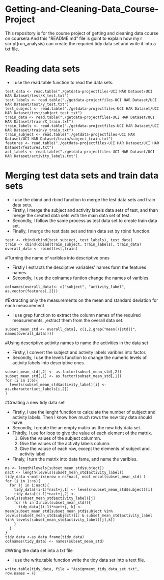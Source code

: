 # Getting-and-Cleaning-Data_Course-Project
This repository is for the course project of getting and cleaning data course on coursera.And this "README.md" file is goint to explain how my r script(run_analysis) can create the requried tidy data set and write it into a txt file.

# Reading data sets
* I use the read.table function to read the data sets.
```
test_data <- read.table("./getdata-projectfiles-UCI HAR Dataset/UCI HAR Dataset/test/X_test.txt")
test_labels <- read.table("./getdata-projectfiles-UCI HAR Dataset/UCI HAR Dataset/test/y_test.txt")
test_subject <- read.table("./getdata-projectfiles-UCI HAR Dataset/UCI HAR Dataset/test/subject_test.txt")
train_data <- read.table("./getdata-projectfiles-UCI HAR Dataset/UCI HAR Dataset/train/X_train.txt")
train_labels <- read.table("./getdata-projectfiles-UCI HAR Dataset/UCI HAR Dataset/train/y_train.txt")
train_subject <- read.table("./getdata-projectfiles-UCI HAR Dataset/UCI HAR Dataset/train/subject_train.txt")
features <- read.table("./getdata-projectfiles-UCI HAR Dataset/UCI HAR Dataset/features.txt")
act_labels <- read.table("./getdata-projectfiles-UCI HAR Dataset/UCI HAR Dataset/activity_labels.txt")
```

# Merging test data sets and train data sets
* I use the cbind and rbind function to merge the test data sets and train data sets.
* Firstly, I merge the subject and activity labels data sets of test, and than merge the created data sets with the main data set of test.
* Secondly, I follow the same process as test data set to create train data set.
* Finally, I merge the test data set and train data set by rbind function.
```
test <- cbind(cbind(test_subject, test_labels), test_data)
train <- cbind(cbind(train_subject, train_labels), train_data)
overall_data <- rbind(test,train)
```
#Turning the name of varibles into descriptive ones
* Firstly I extracts the desciptive variables' names form the features names.
* Secondly, I use the colnames funtion change the names of varibles.
```
colnames(overall_data)<- c("subject", "activity_label", as.vector(features[,2]))
```

#Extracting only the measurements on the mean and standard deviation for each measurement
* I use grep function to extract the column names of the required measurements, ,extract them from the overall data set.
```
subset_mean_std <- overall_data[, c(1,2,grep("mean()|std()", names(overall_data)))]
```

#Using descriptive activity names to name the activities in the data set
* Firstly, I convert the subject and activity labels varibles into factor.
* Secondly, I use the levels function to change the numeric levels of activity labels into descriptive ones.
```
subset_mean_std[,2] <- as.factor(subset_mean_std[,2])
subset_mean_std[,1] <- as.factor(subset_mean_std[,1])
for (i in 1:6){
  levels(subset_mean_std$activity_label)[i] <- as.character(act_labels[i,2])
}
```
#Creating a new tidy data set
* Firstly, I use the lenght function to calculate the number of subject and activity labels. Then I know how much rows the  new tidy data should have.
* Secondly, I create the an empty matirx as the new tidy data set.
* Thirdly, I use for loop to give the value of each element of the matrix.
   1. Give the values of the subject colummn.
   2. Give the values of the activity labels column.
   3. Give the valuse of each row, except the elements of subject and activity label
* Finaly, I turn the matrix into data fame, and name the varibles.
```
ns <- length(levels(subset_mean_std$subject))
nact <- length(levels(subset_mean_std$activity_label))
tidy_data <-matrix(nrow = ns*nact, ncol =ncol(subset_mean_std) )
for (i in 1:ns){
  for (j in 1:nact){
    tidy_data[(i-1)*nact+j,1] <- levels(subset_mean_std$subject)[i]
    tidy_data[(i-1)*nact+j,2] <- levels(subset_mean_std$activity_label)[j]
    for (k in 3:ncol(subset_mean_std)){
      tidy_data[(i-1)*nact+j, k] <- mean(subset_mean_std[subset_mean_std$subject %in% levels(subset_mean_std$subject)[i] & subset_mean_std$activity_label %in% levels(subset_mean_std$activity_label)[j],k])
    }
  }
}
tidy_data <-as.data.frame(tidy_data)
colnames(tidy_data) <- names(subset_mean_std)
```
#Wrting the data set into a txt file
* I use the write.table function write the tidy data set into a text file.
```
write.table(tidy_data, file = "Assignment_tidy_data_set.txt", row.names = F)
```